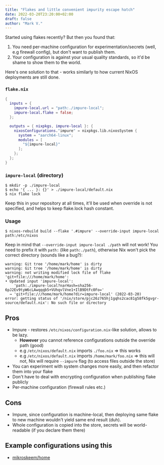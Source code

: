 ```yaml
---
title: "Flakes and little convenient impurity escape hatch"
date: 2022-03-20T23:20:00+02:00
draft: false
author: "Mark V."
---
```


Started using flakes recently? But then you found that:
1) You need per-machine configuration for experimentation/secrets (well, e.g firewall config), but don't want to publish them.
2) Your configuration is against your usual quality standards, so it'd be shame to show them to the world.

Here's one solution to that - works similarly to how current NixOS deployments are still done.

### `flake.nix`

```nix
{
  inputs = {
    impure-local.url = "path:./impure-local";
    impure-local.flake = false;
  };

  outputs = { nixpkgs, impure-local }: {
    nixosConfigurations."impure" = nixpkgs.lib.nixosSystem {
      system = "aarch64-linux";
      modules = [
        "${impure-local}"
      ];
    };
  };
}
```

### `impure-local` (directory)

```shell
$ mkdir -p ./impure-local
$ echo '{ ... }: {}' > ./impure-local/default.nix
$ nix flake lock
```

Keep this in your repository at all times, it'll be used when override is not specified, and helps to keep flake.lock hash constant.

### Usage

```shell
$ nixos-rebuild build --flake '.#impure' --override-input impure-local path:/etc/nixos
```

Keep in mind that `--override-input impure-local ./path` will not work! You need to prefix it with `path:` (like `path:./path`), otherwise Nix won't pick the correct directory (sounds like a bug?):
```
warning: Git tree '/home/mark/home' is dirty
warning: Git tree '/home/mark/home' is dirty
warning: not writing modified lock file of flake 'git+file:///home/mark/home':
• Updated input 'impure-local':
    'path:./impure-local?narHash=sha256-6pJ2Ev9tyW6cLAwqqqb5+VUhqvlVne1+IlB9DtFc0Fo='
  → 'git+file:///home/mark/home?dir=impure-local' (2022-03-20)
error: getting status of '/nix/store/pjc26z765hj1gqhs2cac81g58fk5gvgr-source/default.nix': No such file or directory
```

## Pros
- Impure - restores `/etc/nixos/configuration.nix`-like solution, allows to be lazy.
    - **However** you cannot reference configurations outside the override path (good)
    - e.g `/etc/nixos/default.nix` imports `./foo.nix` => this works
    - e.g `/etc/nixos/default.nix` imports `/home/mark/foo.nix` => this will not, Nix will require `--impure` flag (to access files outside the store)
- You can experiment with system changes more easily, and then refactor them into your flake
- Don't have to deal with encrypting configuration when publishing flake publicly
- Per-machine configuration (firewall rules etc.)

## Cons
- Impure, since configuration is machine-local, then deploying same flake to new machine wouldn't yield same end result (duh).
- Whole configuration is copied into the store, secrets will be world-readable (if you declare them there)

## Example configurations using this

- [mikroskeem/home](https://github.com/mikroskeem/home/tree/fff80360df1e56aa540e63c2d35901768cdb66fa)
